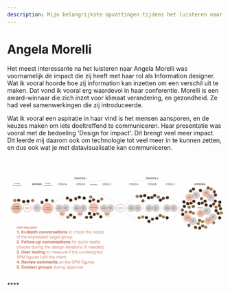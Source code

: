 ```yaml
---
description: Mijn belangrijkste opvattingen tijdens het luisteren naar Angela Morelli
---
```


# Angela Morelli

Het meest interessante na het luisteren naar Angela Morelli was voornamelijk de impact die zij heeft met haar rol als Information designer. Wat ik vooral hoorde hoe zij information kan inzetten om een verschil uit te maken. Dat vond ik vooral erg waardevol in haar conferentie. Morelli is een award-winnaar die zich inzet voor klimaat verandering, en gezondheid. Ze had veel samenwerkingen die zij introduceerde. 

Wat ik vooral een aspiratie in haar vind is het mensen aansporen, en de keuzes maken om iets doeltreffend te communiceren. Haar presentatie was vooral met de bedoeling 'Design for impact'. Dit brengt veel meer impact. Dit leerde mij daarom ook om technologie tot veel meer in te kunnen zetten, en dus ook wat je met datavisualisatie kan communiceren. 

 

![](../../.gitbook/assets/schermafbeelding-2020-09-03-om-14.34.07.png)

\*\*\*\*

